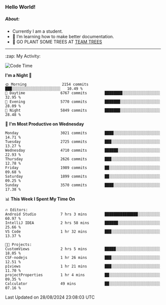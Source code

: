 ### Hello World!

##### About:
- Currently I am a student.
- 🌱 I’m learning how to make better documentation.
- 🌱 GO PLANT SOME TREES AT [TEAM TREES](https://teamtrees.org/)

---
  <summary>:zap: My Activity:</summary>
  
<!--START_SECTION:waka-->
![Code Time](http://img.shields.io/badge/Code%20Time-1%2C424%20hrs%2011%20mins-blue)

**I'm a Night 🦉** 

```text
🌞 Morning                2154 commits        ███░░░░░░░░░░░░░░░░░░░░░░   10.49 % 
🌆 Daytime                6767 commits        ████████░░░░░░░░░░░░░░░░░   32.95 % 
🌃 Evening                5770 commits        ███████░░░░░░░░░░░░░░░░░░   28.09 % 
🌙 Night                  5849 commits        ███████░░░░░░░░░░░░░░░░░░   28.48 % 
```
📅 **I'm Most Productive on Wednesday** 

```text
Monday                   3021 commits        ████░░░░░░░░░░░░░░░░░░░░░   14.71 % 
Tuesday                  2725 commits        ███░░░░░░░░░░░░░░░░░░░░░░   13.27 % 
Wednesday                4710 commits        ██████░░░░░░░░░░░░░░░░░░░   22.93 % 
Thursday                 2626 commits        ███░░░░░░░░░░░░░░░░░░░░░░   12.78 % 
Friday                   1989 commits        ██░░░░░░░░░░░░░░░░░░░░░░░   09.68 % 
Saturday                 1899 commits        ██░░░░░░░░░░░░░░░░░░░░░░░   09.25 % 
Sunday                   3570 commits        ████░░░░░░░░░░░░░░░░░░░░░   17.38 % 
```


📊 **This Week I Spent My Time On** 

```text
🔥 Editors: 
Android Studio           7 hrs 3 mins        ███████████████░░░░░░░░░░   60.97 % 
IntelliJ IDEA            2 hrs 58 mins       ██████░░░░░░░░░░░░░░░░░░░   25.66 % 
VS Code                  1 hr 32 mins        ███░░░░░░░░░░░░░░░░░░░░░░   13.37 % 

🐱‍💻 Projects: 
CustomViews              2 hrs 5 mins        █████░░░░░░░░░░░░░░░░░░░░   18.05 % 
CSF-nodejs               1 hr 26 mins        ███░░░░░░░░░░░░░░░░░░░░░░   12.51 % 
p1views                  1 hr 21 mins        ███░░░░░░░░░░░░░░░░░░░░░░   11.70 % 
projectProperties        1 hr 4 mins         ██░░░░░░░░░░░░░░░░░░░░░░░   09.35 % 
Calculator               49 mins             ██░░░░░░░░░░░░░░░░░░░░░░░   07.16 % 
```


 Last Updated on 28/08/2024 23:08:03 UTC
<!--END_SECTION:waka-->

